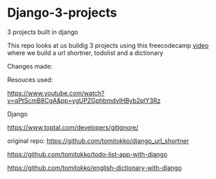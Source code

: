 # Django-3-projects
3 projects built in django

This repo looks at us buildig 3 projects using this freecodecamp <a href="https://www.youtube.com/watch?v=qPtScmB8CgA&pp=ygUPZGphbmdvIHByb2plY3Rz">video</a> where we build a url shortner, todolist and a dictionary

Changes made:


Resouces used:

https://www.youtube.com/watch?v=qPtScmB8CgA&pp=ygUPZGphbmdvIHByb2plY3Rz

Django

https://www.toptal.com/developers/gitignore/

original repo:
https://github.com/tomitokko/django_url_shortner

https://github.com/tomitokko/todo-list-app-with-django

https://github.com/tomitokko/english-dictionary-with-django
